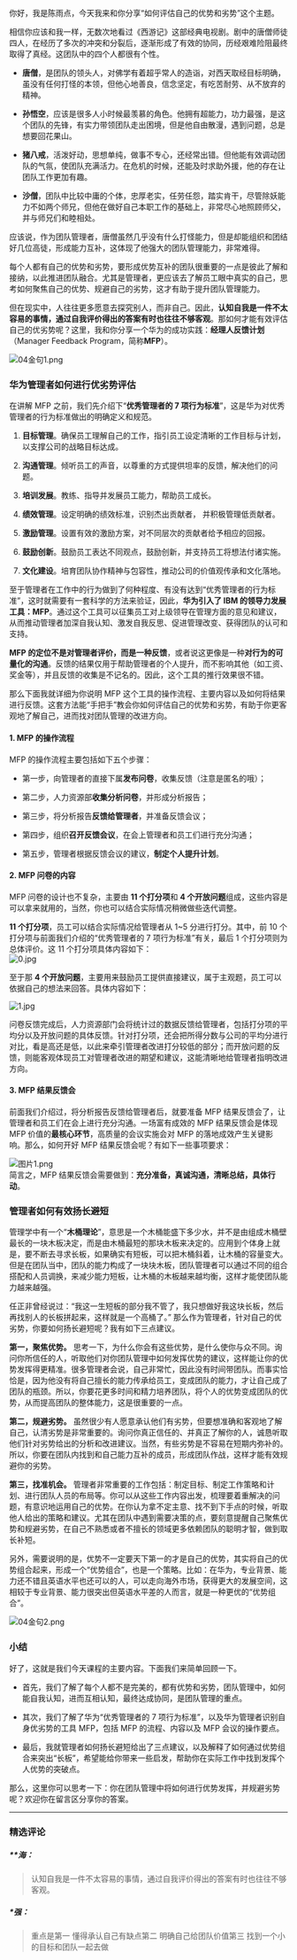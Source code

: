 <p data-nodeid="19090" class="">你好，我是陈雨点，今天我来和你分享“如何评估自己的优势和劣势”这个主题。</p>
<p data-nodeid="19091">相信你应该和我一样，无数次地看过《西游记》这部经典电视剧。剧中的唐僧师徒四人，在经历了多次的冲突和分裂后，逐渐形成了有效的协同，历经艰难险阻最终取得了真经。这团队中的四个人都很有个性。</p>
<ul data-nodeid="19092">
<li data-nodeid="19093">
<p data-nodeid="19094"><strong data-nodeid="19172">唐僧</strong>，是团队的领头人，对佛学有着超乎常人的造诣，对西天取经目标明确，虽没有任何打怪的本领，但他心地善良，信念坚定，有吃苦耐劳、从不放弃的精神。</p>
</li>
<li data-nodeid="19095">
<p data-nodeid="19096"><strong data-nodeid="19177">孙悟空</strong>，应该是很多人小时候最羡慕的角色。他拥有超能力，功力最强，是这个团队的先锋，有实力带领团队走出困境，但是他自由散漫，遇到问题，总是想要回花果山。</p>
</li>
<li data-nodeid="19097">
<p data-nodeid="19098"><strong data-nodeid="19182">猪八戒</strong>，活泼好动，思想单纯，做事不专心，还经常出错。但他能有效调动团队的气氛，使团队充满活力。在危机的时候，还能及时求助外援，他的存在让团队工作更加有趣。</p>
</li>
<li data-nodeid="19099">
<p data-nodeid="19100"><strong data-nodeid="19187">沙僧</strong>，团队中比较中庸的个体，忠厚老实，任劳任怨，踏实肯干，尽管除妖能力不如两个师兄，但他在做好自己本职工作的基础上，非常尽心地照顾师父，并与师兄们和睦相处。</p>
</li>
</ul>
<p data-nodeid="19101">应该说，作为团队管理者，唐僧虽然几乎没有什么打怪能力，但是却能组织和团结好几位高徒，形成能力互补，这体现了他强大的团队管理能力，非常难得。</p>
<p data-nodeid="19102">每个人都有自己的优势和劣势，要形成优势互补的团队很重要的一点是彼此了解和接纳，以此推进团队融合。尤其是管理者，更应该去了解员工眼中真实的自己，思考如何聚焦自己的优势、规避自己的劣势，这才有助于提升团队管理能力。</p>
<p data-nodeid="19103">但在现实中，人往往更多愿意去探究别人，而非自己。因此，<strong data-nodeid="19203">认知自我是一件不太容易的事情，通过自我评价得出的答案有时也往往不够客观</strong>。那如何才能有效评估自己的优劣势呢？这里，我和你分享一个华为的成功实践：<strong data-nodeid="19204">经理人反馈计划</strong>（Manager Feedback Program，简称<strong data-nodeid="19205">MFP</strong>）。</p>
<p data-nodeid="19104"><img src="https://s0.lgstatic.com/i/image/M00/72/10/CgqCHl_Am0iANhtaAAVRvAiH4x8540.png" alt="04金句1.png" data-nodeid="19208"></p>
<h3 data-nodeid="19105">华为管理者如何进行优劣势评估</h3>
<p data-nodeid="19106">在讲解 MFP 之前，我们先介绍下“<strong data-nodeid="19215">优秀管理者的 7 项行为标准</strong>”，这是华为对优秀管理者的行为标准做出的明确定义和规范。</p>
<ol data-nodeid="19107">
<li data-nodeid="19108">
<p data-nodeid="19109"><strong data-nodeid="19220">目标管理</strong>。确保员工理解自己的工作，指引员工设定清晰的工作目标与计划，以支撑公司的战略目标达成。</p>
</li>
<li data-nodeid="19110">
<p data-nodeid="19111"><strong data-nodeid="19225">沟通管理</strong>。倾听员工的声音，以尊重的方式提供坦率的反馈，解决他们的问题。</p>
</li>
<li data-nodeid="19112">
<p data-nodeid="19113"><strong data-nodeid="19230">培训发展</strong>。教练、指导并发展员工能力，帮助员工成长。</p>
</li>
<li data-nodeid="19114">
<p data-nodeid="19115"><strong data-nodeid="19235">绩效管理</strong>。设定明确的绩效标准，识别杰出贡献者， 并积极管理低贡献者。</p>
</li>
<li data-nodeid="19116">
<p data-nodeid="19117"><strong data-nodeid="19240">激励管理</strong>。设置有效的激励方案，对不同层次的贡献者给予相应的回报。</p>
</li>
<li data-nodeid="19118">
<p data-nodeid="19119"><strong data-nodeid="19245">鼓励创新</strong>。鼓励员工表达不同观点，鼓励创新，并支持员工将想法付诸实施。</p>
</li>
<li data-nodeid="19120">
<p data-nodeid="19121"><strong data-nodeid="19250">文化建设</strong>。培育团队协作精神与包容性，推动公司的价值观传承和文化落地。</p>
</li>
</ol>
<p data-nodeid="19122">至于管理者在工作中的行为做到了何种程度、有没有达到“优秀管理者的行为标准”，这时就需要有一套科学的方法来验证，因此，<strong data-nodeid="19256">华为引入了 IBM 的领导力发展工具：MFP</strong>。通过这个工具可以征集员工对上级领导在管理方面的意见和建议，从而推动管理者加深自我认知、激发自我反思、促进管理改变、获得团队的认可和支持。</p>
<p data-nodeid="19123"><strong data-nodeid="19265">MFP 的定位不是对管理者评价，而是一种反馈</strong>，或者说这更像是一种<strong data-nodeid="19266">对行为的可量化的沟通</strong>。反馈的结果仅用于帮助管理者的个人提升，而不影响其他（如工资、奖金等），并且反馈的收集是不记名的。因此，这个工具的推行效果很不错。</p>
<p data-nodeid="19124">那么下面我就详细为你说明 MFP 这个工具的操作流程、主要内容以及如何将结果进行反馈。这套方法能“手把手”教会你如何评估自己的优势和劣势，有助于你更客观地了解自己，进而找对团队管理的改进方向。</p>
<h4 data-nodeid="19125">1. MFP 的操作流程</h4>
<p data-nodeid="19126">MFP 的操作流程主要包括如下五个步骤：</p>
<ul data-nodeid="19127">
<li data-nodeid="19128">
<p data-nodeid="19129">第一步，向管理者的直接下属<strong data-nodeid="19277">发布问卷</strong>，收集反馈（注意是匿名的哦）；</p>
</li>
<li data-nodeid="19130">
<p data-nodeid="19131">第二步，人力资源部<strong data-nodeid="19283">收集分析问卷</strong>，并形成分析报告；</p>
</li>
<li data-nodeid="19132">
<p data-nodeid="19133">第三步，将分析报告<strong data-nodeid="19289">反馈给管理者</strong>，并准备反馈会议；</p>
</li>
<li data-nodeid="19134">
<p data-nodeid="19135">第四步，组织<strong data-nodeid="19295">召开反馈会议</strong>，在会上管理者和员工们进行充分沟通；</p>
</li>
<li data-nodeid="19136">
<p data-nodeid="19137">第五步，管理者根据反馈会议的建议，<strong data-nodeid="19301">制定个人提升计划</strong>。</p>
</li>
</ul>
<h4 data-nodeid="19138">2. MFP 问卷的内容</h4>
<p data-nodeid="19139">MFP 问卷的设计也不复杂，主要由 <strong data-nodeid="19314">11 个打分项</strong>和 <strong data-nodeid="19315">4 个开放问题</strong>组成，这些内容是可以拿来就用的，当然，你也可以结合实际情况稍微做些迭代调整。</p>
<p data-nodeid="19140"><strong data-nodeid="19326">11 个打分项</strong>，员工可以结合实际情况给管理者从 1~5 分进行打分。其中，前 10 个打分项与前面我们介绍的“优秀管理者的 7 项行为标准”有关，最后 1 个打分项则为总体评价。这 11 个打分项具体内容如下：<br>
<img src="https://s0.lgstatic.com/i/image2/M01/05/2D/Cip5yF_9NzmAdu2dACw7j3z9RnI758.jpg" alt="0.jpg" data-nodeid="19325"></p>
<p data-nodeid="19141">至于那 <strong data-nodeid="19332">4 个开放问题</strong>，主要用来鼓励员工提供直接建议，属于主观题，员工可以依据自己的想法来回答。具体内容如下：</p>
<p data-nodeid="19142"><img src="https://s0.lgstatic.com/i/image/M00/8D/48/Ciqc1F_9N0WACu7yAAxXBG6o6QM228.jpg" alt="1.jpg" data-nodeid="19335"></p>
<p data-nodeid="19143">问卷反馈完成后，人力资源部门会将统计过的数据反馈给管理者，包括打分项的平均分以及开放问题的具体反馈。针对打分项，还会把所得分数与公司的平均分进行对比，看是高还是低，以此来牵引管理者改进打分较低的部分；而开放问题的反馈，则能客观体现员工对管理者改进的期望和建议，这能清晰地给管理者指明改进方向。</p>
<h4 data-nodeid="19144">3. MFP 结果反馈会</h4>
<p data-nodeid="19983">前面我们介绍过，将分析报告反馈给管理者后，就要准备 MFP 结果反馈会了，让管理者和员工们在会上进行充分沟通。一场富有成效的 MFP 结果反馈会是体现 MFP 价值的<strong data-nodeid="19990">最核心环节</strong>，高质量的会议实施会对 MFP 的落地成效产生关键影响。那么，如何开好 MFP 结果反馈会呢？有如下一些事项要求：</p>
<p data-nodeid="19984" class="te-preview-highlight"><img src="https://s0.lgstatic.com/i/image/M00/8D/53/CgqCHl_9N76AOL_VAAGROyLKhh0929.png" alt="图片1.png" data-nodeid="19993"><br>
简言之，MFP 结果反馈会需要做到：<strong data-nodeid="20000">充分准备，真诚沟通，清晰总结，具体行动</strong>。</p>




<h3 data-nodeid="19148">管理者如何有效扬长避短</h3>
<p data-nodeid="19149">管理学中有一个“<strong data-nodeid="19361">木桶理论</strong>”，意思是一个木桶能盛下多少水，并不是由组成木桶壁最长的一块木板决定，而是由木桶最短的那块木板来决定的。应用到个体身上就是，要不断去寻求长板，如果确实有短板，可以把木桶斜着，让木桶的容量变大。但是在团队当中，团队的能力构成了一块块木板，团队管理者可以通过不同的组合搭配和人员调换，来减少能力短板，让木桶的木板越来越均衡，这样才能使团队能力越来越强。</p>
<p data-nodeid="19150">任正非曾经说过：“我这一生短板的部分我不管了，我只想做好我这块长板，然后再找别人的长板拼起来，这样就是一个高桶了。” 那么作为管理者，针对自己的优劣势，你要如何扬长避短呢？我有如下三点建议。</p>
<p data-nodeid="19151"><strong data-nodeid="19367">第一，聚焦优势。</strong> 思考一下，为什么你会有这些优势，是什么使你与众不同。询问你所信任的人，听取他们对你团队管理中如何发挥优势的建议，这样能让你的优势发挥得更精准。很多管理者会说，自己非常忙，因此没有时间带团队。而事实恰恰是，因为他没有将自己擅长的能力传承给员工，变成团队的能力，才让自己成了团队的瓶颈。所以，你要花更多时间和精力培养团队，将个人的优势变成团队的优势，从而提高团队的整体能力，这是很重要的一点。</p>
<p data-nodeid="19152"><strong data-nodeid="19372">第二，规避劣势。</strong> 虽然很少有人愿意承认他们有劣势，但要想准确和客观地了解自己，认清劣势是非常重要的。询问你真正信任的、并真正了解你的人，诚恳听取他们针对劣势给出的分析和改进建议。当然，有些劣势是不容易在短期内弥补的。所以，你要在团队内找到和自己能力互补的成员，形成团队作战，这样才能有效规避你的劣势。</p>
<p data-nodeid="19153"><strong data-nodeid="19377">第三，找准机会。</strong> 管理者非常重要的工作包括：制定目标、制定工作策略和计划、进行团队人员的布局等。你可以从这些工作内容出发，梳理要着重解决的问题，有意识地运用自己的优势。在你认为拿不定主意、找不到下手点的时候，听取他人给出的策略和建议。尤其在团队中遇到需要决策的点，要刻意提醒自己聚焦优势和规避劣势，在自己不熟悉或者不擅长的领域更多依赖团队的聪明才智，做到取长补短。</p>
<p data-nodeid="19154">另外，需要说明的是，优势不一定要天下第一的才是自己的优势，其实将自己的优势组合起来，形成一个“优势组合”，也是一个策略。比如：在华为，专业背景、能力还不错且英语水平也还可以的人，可以走向海外市场，获得更大的发展空间，这相较于专业背景、能力很突出但英语水平差的人而言，就是一种更优的“优势组合”。</p>
<p data-nodeid="19155"><img src="https://s0.lgstatic.com/i/image/M00/72/11/CgqCHl_Am3SAC4c5AAVheXm65Vw704.png" alt="04金句2.png" data-nodeid="19381"></p>
<h3 data-nodeid="19156">小结</h3>
<p data-nodeid="19157">好了，这就是我们今天课程的主要内容。下面我们来简单回顾一下。</p>
<ul data-nodeid="19158">
<li data-nodeid="19159">
<p data-nodeid="19160">首先，我们了解了每个人都不是完美的，都有优势和劣势，团队管理中，如何能自我认知，进而互相认知，最终达成协同，是团队管理的重点。</p>
</li>
<li data-nodeid="19161">
<p data-nodeid="19162">其次，我们了解了华为“优秀管理者的 7 项行为标准”，以及华为管理者识别自身优劣势的工具 MFP，包括 MFP 的流程、内容以及 MFP 会议的操作要点。</p>
</li>
<li data-nodeid="19163">
<p data-nodeid="19164">最后，我就管理者如何扬长避短给出了三点建议，以及解释了如何通过优势组合来突出“长板”，希望能给你带来一些启发，帮助你在实际工作中找到发挥个人优势的突破点。</p>
</li>
</ul>
<p data-nodeid="19165" class="">那么，这里你可以思考一下：你在团队管理中将如何进行优势发挥，并规避劣势呢？欢迎你在留言区分享你的答案。</p>

---

### 精选评论

##### **海：
> 认知自我是一件不太容易的事情，通过自我评价得出的答案有时也往往不够客观。

##### *强：
> 重点是第一 懂得承认自己有缺点第二 明确自己给团队价值第三 找到一个小的目标和团队一起去做

